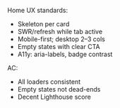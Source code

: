 Home UX standards:
- Skeleton per card
- SWR/refresh while tab active
- Mobile-first; desktop 2–3 cols
- Empty states with clear CTA
- A11y: aria-labels, badge contrast

AC:
- All loaders consistent
- Empty states not dead-ends
- Decent Lighthouse score
